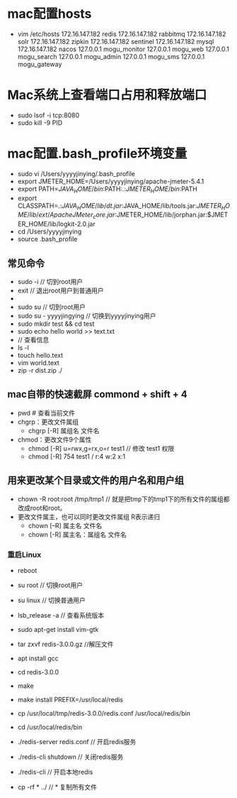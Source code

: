# mac配置hosts
- vim /etc/hosts
172.16.147.182      redis
172.16.147.182      rabbitmq
172.16.147.182      solr
172.16.147.182      zipkin
172.16.147.182      sentinel
172.16.147.182 mysql
172.16.147.182 nacos
127.0.0.1      mogu_monitor
127.0.0.1      mogu_web
127.0.0.1      mogu_search
127.0.0.1      mogu_admin
127.0.0.1      mogu_sms
127.0.0.1      mogu_gateway
# Mac系统上查看端口占用和释放端口
- sudo lsof -i tcp:8080
- sudo kill -9 PID
# mac配置.bash_profile环境变量
- sudo vi  /Users/yyyyjinying/.bash_profile 
- export JMETER_HOME=/Users/yyyyjinying/apache-jmeter-5.4.1
- export PATH=$JAVA_HOME/bin:$PATH:.:$JMETER_HOME/bin:$PATH
- export CLASSPATH=.:$JAVA_HOME/lib/dt.jar:$JAVA_HOME/lib/tools.jar:$JMETER_HOME/lib/ext/ApacheJMeter_core.jar:$JMETER_HOME/lib/jorphan.jar:$JMETER_HOME/lib/logkit-2.0.jar
- cd /Users/yyyyjinying
- source .bash_profile
## 常见命令
- sudo -i // 切到root用户
- exit // 退出root用户到普通用户
- 
- sudo su // 切到root用户
- sudo su - yyyyjingying // 切换到yyyyjinying用户 
- sudo mkdir test && cd test
- sudo echo hello world >> text.txt
- // 查看信息
- ls -l
- touch hello.text
- vim world.text
- zip -r dist.zip ./
## mac自带的快速截屏 commond + shift + 4
- pwd # 查看当前文件
- chgrp：更改文件属组
  - chgrp [-R] 属组名 文件名
- chmod：更改文件9个属性
  - chmod [-R] u=rwx,g=rx,o=r  test1    // 修改 test1 权限
  - chmod [-R] 754 test1  / r:4 w:2 x:1
## 用来更改某个目录或文件的用户名和用户组
- chown -R root:root /tmp/tmp1  // 就是把tmp下的tmp1下的所有文件的属组都改成root和root。
- 更改文件属主，也可以同时更改文件属组  R表示递归
  - chown [–R] 属主名 文件名
  - chown [-R] 属主名：属组名 文件名


### 重启Linux
- reboot
- su root // 切换root用户
- su linux // 切换普通用户
- lsb_release -a // 查看系统版本
- sudo apt-get install vim-gtk
- tar zxvf redis-3.0.0.gz //解压文件 
- apt install gcc
- cd redis-3.0.0 
- make
- make install PREFIX=/usr/local/redis
- cp /usr/local/tmp/redis-3.0.0/redis.conf /usr/local/redis/bin
- cd /usr/local/redis/bin
- ./redis-server redis.conf     // 开启redis服务
- ./redis-cli shutdown  // 关闭redis服务
- ./redis-cli    // 开启本地redis

- cp -rf * ../  // * 复制所有文件

  

  